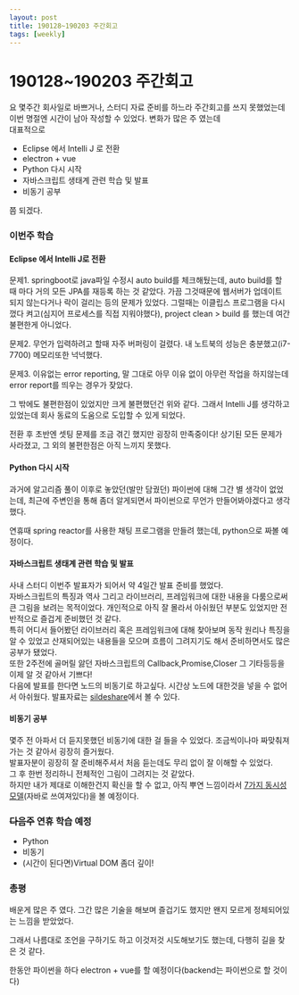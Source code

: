 ```yaml
---
layout: post
title: 190128~190203 주간회고
tags: [weekly]
---
```


# 190128~190203 주간회고  

요 몇주간 회사일로 바쁘거나, 스터디 자료 준비를 하느라 주간회고를 쓰지 못했었는데 이번 명절엔 시간이 남아 작성할 수 있었다.
변화가 많은 주 였는데  
대표적으로

* Eclipse 에서 Intelli J 로 전환
* electron + vue
* Python 다시 시작
* 자바스크립트 생태계 관련 학습 및 발표
* 비동기 공부

쯤 되겠다.


### 이번주 학습
#### Eclipse 에서 Intelli J로 전환
문제1. springboot로 java파일 수정시 auto build를 체크해뒀는데, auto build를 할 때 마다 거의 모든 JPA를 재등록 하는 것 같았다.
가끔 그것때문에 웹서버가 업데이트 되지 않는다거나 락이 걸리는 등의 문제가 있었다.
그럴때는 이클립스 프로그램을 다시 껐다 켜고(심지어 프로세스를 직접 지워야했다), project clean > build 를 했는데 여간 불편한게 아니었다.

문제2. 무언가 입력하려고 할때 자주 버퍼링이 걸렸다. 내 노트북의 성능은 충분했고(i7-7700) 메모리또한 넉넉했다. 

문제3. 이유없는 error reporting, 말 그대로 아무 이유 없이 아무런 작업을 하지않는데 error report를 띄우는 경우가 잦았다.

그 밖에도 불편한점이 있었지만 크게 불편했던건 위와 같다. 그래서 Intelli J를 생각하고 있었는데 회사 동료의 도움으로 도입할 수 있게 되었다.

전환 후 초반엔 셋팅 문제를 조금 겪긴 했지만 굉장히 만족중이다! 상기된 모든 문제가 사라졌고, 그 외의 불편한점은 아직 느끼지 못했다.

#### Python 다시 시작
과거에 알고리즘 풀이 이후로 놓았던(발만 담궜던) 파이썬에 대해 그간 별 생각이 없었는데, 최근에 주변인을 통해 좀더 알게되면서 파이썬으로 무언가 만들어봐야겠다고 생각했다.

연휴때 spring reactor를 사용한 채팅 프로그램을 만들려 했는데, python으로 짜볼 예정이다.

#### 자바스크립트 생태계 관련 학습 및 발표
사내 스터디 이번주 발표자가 되어서 약 4일간 발표 준비를 했었다.   
자바스크립트의 특징과 역사 그리고 라이브러리, 프레임워크에 대한 내용을 다룸으로써 큰 그림을 보려는 목적이었다. 
개인적으로 아직 잘 몰라서 아쉬웠던 부분도 있었지만 전반적으로 즐겁게 준비했던 것 같다.  
특히 어디서 들어봤던 라이브러리 혹은 프레임워크에 대해 찾아보며 동작 원리나 특징을 알 수 있었고 산재되어있는 내용들을 모으며 흐름이 그려지기도 해서 준비하면서도 많은 공부가 됐었다.  
또한 2주전에 골머릴 앓던 자바스크립트의 Callback,Promise,Closer 그 기타등등을 이제 알 것 같아서 기쁘다!  
다음에 발표를 한다면 노드의 비동기로 하고싶다. 
시간상 노드에 대한것을 넣을 수 없어서 아쉬웠다.
발표자료는 [sildeshare](http://www.slideshare.net/herrenstudy/javascript-130085326)에서 볼 수 있다.

#### 비동기 공부
몇주 전 아파서 더 듣지못했던 비동기에 대한 걸 들을 수 있었다.    조금씩이나마 짜맞춰져가는 것 같아서 굉장히 즐거웠다.  
발표자분이 굉장히 잘 준비해주셔서 처음 듣는데도 무리 없이 잘 이해할 수 있었다.   
그 후 한번 정리하니 전체적인 그림이 그려지는 것 같았다.  
하지만 내가 제대로 이해한건지 확신을 할 수 없고, 아직 뿌연 느낌이라서 [7가지 동시성 모델](http://www.hanbit.co.kr/store/books/look.php?p_code=B3745244799)(자바로 쓰여져있다)을 볼 예정이다.

### ~~다음주~~ 연휴 학습 예정
* Python
* 비동기
* (시간이 된다면)Virtual DOM 좀더 깊이!

### 총평
배운게 많은 주 였다. 그간 많은 기술을 해보며 즐겁기도 했지만 왠지 모르게 정체되어있는 느낌을 받았었다.  

그래서 나름대로 조언을 구하기도 하고 이것저것 시도해보기도 했는데, 다행히 길을 찾은 것 같다.

한동안 파이썬을 하다 electron + vue를 할 예정이다(backend는 파이썬으로 할 것이다)
